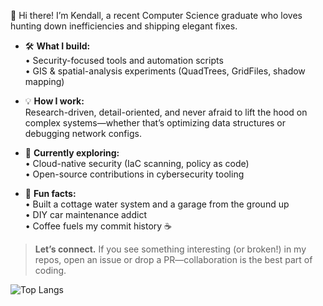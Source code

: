 👋 Hi there! I’m Kendall, a recent Computer Science graduate who loves hunting down inefficiencies and shipping elegant fixes.

- 🛠️  **What I build:**  
  • Security-focused tools and automation scripts  
  • GIS & spatial-analysis experiments (QuadTrees, GridFiles, shadow mapping)   

- 💡  **How I work:**  
  Research-driven, detail-oriented, and never afraid to lift the hood on complex systems—whether that’s optimizing data structures or debugging network configs.

- 🌱  **Currently exploring:**  
  • Cloud-native security (IaC scanning, policy as code)    
  • Open-source contributions in cybersecurity tooling

- 🚀  **Fun facts:**  
  • Built a cottage water system and a garage from the ground up  
  • DIY car maintenance addict  
  • Coffee fuels my commit history ☕

> **Let’s connect.** If you see something interesting (or broken!) in my repos, open an issue or drop a PR—collaboration is the best part of coding.


![Top Langs](https://github-readme-stats.vercel.app/api/top-langs/?username=Monzama&layout=compact&langs_count=8&theme=tokyonight)  
